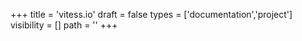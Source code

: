 +++
title = 'vitess.io'
draft = false
types = ['documentation','project']
visibility = []
path = ''
+++
